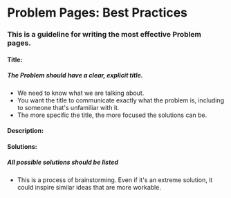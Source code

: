# Problem Pages: Best Practices

### This is a guideline for writing the most effective Problem pages.

#### Title: 
##### The Problem should have a clear, explicit title.
* We need to know what we are talking about.
* You want the title to communicate exactly what the problem is, including to someone that's unfamiliar with it.
* The more specific the title, the more focused the solutions can be.

#### Description:

#### Solutions:
##### All possible solutions should be listed
* This is a process of brainstorming. Even if it's an extreme solution, it could inspire similar ideas that are more workable.
